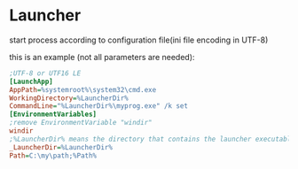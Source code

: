 # Launcher

start process according to configuration file(ini file encoding in UTF-8)

this is an example (not all parameters are needed):

``` ini
;UTF-8 or UTF16 LE
[LaunchApp]
AppPath=%systemroot%\system32\cmd.exe
WorkingDirectory=%LauncherDir%
CommandLine="%LauncherDir%\myprog.exe" /k set
[EnvironmentVariables]
;remove EnvironmentVariable "windir"
windir
;%LauncherDir% means the directory that contains the launcher executable
_LauncherDir=%LauncherDir%
Path=C:\my\path;%Path%
```
